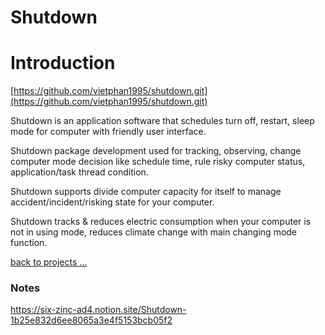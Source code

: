 # Shutdown

# Introduction

[https://github.com/vietphan1995/shutdown.git](https://github.com/vietphan1995/shutdown.git)

Shutdown is an application software that schedules turn off, restart, sleep mode for computer with friendly user interface.

Shutdown package development used for tracking, observing, change computer mode decision like schedule time, rule risky computer status, application/task thread condition.

Shutdown supports divide computer capacity for itself to manage accident/incident/risking state for your computer.

Shutdown tracks & reduces electric consumption when your computer is not in using mode, reduces climate change with main changing mode function.

[back to projects …](https://github.com/vietphan1995/projects)

### Notes
https://six-zinc-ad4.notion.site/Shutdown-1b25e832d6ee8065a3e4f5153bcb05f2